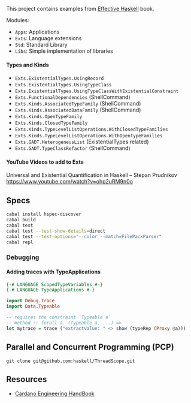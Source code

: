 This project contains examples from [Effective Haskell][1] book.

Modules:
- `Apps`: Applications
- `Exts`: Language extensions
- `Std`: Standard Library
- `Libs`: Simple implementation of libraries

#### Types and Kinds
- `Exts.ExistentialTypes.UsingRecord`
- `Exts.ExistentialTypes.UsingTypeClass`
- `Exts.ExistentialTypes.UsingTypeClassWithExistentialConstraint`
- `Exts.FunctionalDependencies` (ShellCommand)
- `Exts.Kinds.AssociatedTypeFamily` (ShellCommand)
- `Exts.Kinds.AssociatedDataFamily` (ShellCommand)
- `Exts.Kinds.OpenTypeFamily`
- `Exts.Kinds.ClosedTypeFamily`
- `Exts.Kinds.TypeLevelListOperations.WithClosedTypeFamilies`
- `Exts.Kinds.TypeLevelListOperations.WithOpenTypeFamilies`
- `Exts.GADT.HeterogeneusList` (ExistentialTypes related)
- `Exts.GADT.TypeClassRefactor` (ShellCommand)


#### YouTube Videos to add to Exts

Universal and Existential Quantification in Haskell – Stepan Prudnikov
https://www.youtube.com/watch?v=ohp2uRM9n0o

## Specs

```bash
cabal install hspec-discover
cabal build
cabal test
cabal test --test-show-details=direct
cabal test --test-options="--color --match=FilePackParser"
cabal repl
```

### Debugging

#### Adding traces with TypeApplications

```haskell
{-# LANGUAGE ScopedTypeVariables #-}
{-# LANGUAGE TypeApplications #-}

import Debug.Trace
import Data.Typeable

-- requires the constraint `Typeable a`
-- method :: forall a. (Typeable a, ...) =>
let mytrace = trace ("extractValue: " <> show (typeRep (Proxy @a)))
```

## Parallel and Concurrent Programming (PCP)

```
git clone git@github.com:haskell/ThreadScope.git
```

[1]: https://www.pragprog.com/titles/rshaskell/effective-haskell/

## Resources

- [Cardano Engineering HandBook](https://input-output-hk.github.io/cardano-engineering-handbook/practices/haskell/testing.html)
